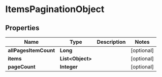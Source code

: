 

# ItemsPaginationObject


## Properties

| Name | Type | Description | Notes |
|------------ | ------------- | ------------- | -------------|
|**allPagesItemCount** | **Long** |  |  [optional] |
|**items** | **List&lt;Object&gt;** |  |  [optional] |
|**pageCount** | **Integer** |  |  [optional] |



